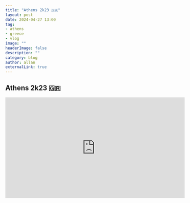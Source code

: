 ```yaml
---
title: "Athens 2k23 🇬🇷"
layout: post
date: 2024-04-27 13:00
tag: 
- athens
- greece
- vlog
image: ""
headerImage: false
description: ""
category: blog
author: allan
externalLink: true
---
```


## Athens 2k23 🇬🇷


<iframe width="560" height="315" src="https://www.youtube.com/embed/WKQ9fQQNZHc?si=V6kiAgWPB1WIGyE2" title="YouTube video player" frameborder="0" allow="accelerometer; autoplay; clipboard-write; encrypted-media; gyroscope; picture-in-picture; web-share" referrerpolicy="strict-origin-when-cross-origin" allowfullscreen></iframe>